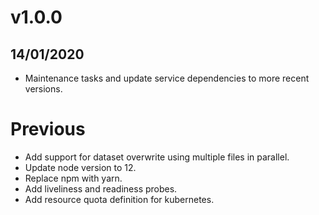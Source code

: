 # v1.0.0

## 14/01/2020

- Maintenance tasks and update service dependencies to more recent versions.

# Previous

- Add support for dataset overwrite using multiple files in parallel.
- Update node version to 12.
- Replace npm with yarn.
- Add liveliness and readiness probes.
- Add resource quota definition for kubernetes.
